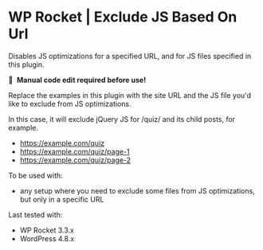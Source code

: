 # WP Rocket | Exclude JS Based On Url

Disables JS optimizations for a specified URL, and for JS files specified in this plugin.

📝&#160;&#160;**Manual code edit required before use!**

Replace the examples in this plugin with the site URL and the JS file you'd like to exclude from JS optimizations.

In this case, it will exclude jQuery JS for /quiz/ and its child posts, for example.

- https://example.com/quiz
- https://example.com/quiz/page-1
- https://example.com/quiz/page-2


To be used with:
* any setup where you need to exclude some files from JS optimizations, but only in a specific URL

Last tested with:
* WP Rocket 3.3.x
* WordPress 4.8.x
